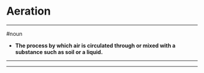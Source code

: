# Aeration
---
#noun
- **The process by which air is circulated through or mixed with a substance such as soil or a liquid.**
---
---
